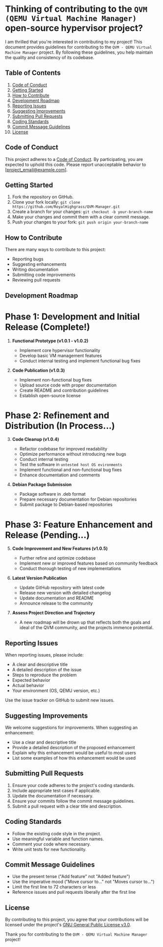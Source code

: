 # Thinking of contributing to the `QVM (QEMU Virtual Machine Manager)` open-source hypervisor project?

I am thrilled that you're interested in contributing to my project! This document provides guidelines for contributing to the `QVM - QEMU Virtual Machine Manager` project. By following these guidelines, you help maintain the quality and consistency of its codebase.

## Table of Contents

1. [Code of Conduct](#code-of-conduct)
2. [Getting Started](#getting-started)
3. [How to Contribute](#how-to-contribute)
4. [Development Roadmap](#development-roadmap)
5. [Reporting Issues](#reporting-issues)
6. [Suggesting Improvements](#suggesting-improvements)
7. [Submitting Pull Requests](#submitting-pull-requests)
8. [Coding Standards](#coding-standards)
9. [Commit Message Guidelines](#commit-message-guidelines)
10. [License](#license)

## Code of Conduct

This project adheres to a [Code of Conduct](CODE_OF_CONDUCT.md). By participating, you are expected to uphold this code. Please report unacceptable behavior to [project_email@example.com].

## Getting Started

1. Fork the repository on GitHub.
2. Clone your fork locally: `git clone https://github.com/RoyalHighgrass/QVM-Manager.git`
3. Create a branch for your changes: `git checkout -b your-branch-name`
4. Make your changes and commit them with a clear commit message.
5. Push your changes to your fork: `git push origin your-branch-name`

## How to Contribute

There are many ways to contribute to this project:

- Reporting bugs
- Suggesting enhancements
- Writing documentation
- Submitting code improvements
- Reviewing pull requests

## Development Roadmap

# Phase 1: Development and Initial Release (Complete!)

1. **Functional Prototype (v1.0.1 - v1.0.2)**
   - Implement core hypervisor functionality
   - Develop basic VM management features
   - Conduct internal testing and implement functional bug fixes

2. **Code Publication (v1.0.3)**
   - Implement non-functional bug fixes
   - Upload source code with proper documentation
   - Create README and contribution guidelines
   - Establish open-source license

# Phase 2: Refinement and Distribution (In Process...)

3. **Code Cleanup (v1.0.4)**
   - Refactor codebase for improved readability
   - Optimize performance without introducing new bugs
   - Conduct internal testing
   - Test the software in `untested host OS evironments`
   - Implement functional and non-functional bug fixes
   - Enhance documentation and comments

4. **Debian Package Submission**
   - Package software in .deb format
   - Prepare necessary documentation for Debian repositories
   - Submit package to Debian-based repositories

# Phase 3: Feature Enhancement and Release (Pending...)

5. **Code Improvement and New Features (v1.0.5)**
   - Further refine and optimize codebase
   - Implement new or improved features based on community feedback
   - Conduct thorough testing of new implementations

6. **Latest Version Publication**
   - Update GitHub repository with latest code
   - Release new version with detailed changelog
   - Update documentation and README
   - Announce release to the community

7. **Assess Project Direction and Trajectory**
   - A new roadmap will be drown up that reflects both the goals and ideal of the QVM community, and the projects immence protential.

## Reporting Issues

When reporting issues, please include:

- A clear and descriptive title
- A detailed description of the issue
- Steps to reproduce the problem
- Expected behavior
- Actual behavior
- Your environment (OS, QEMU version, etc.)

Use the issue tracker on GitHub to submit new issues.

## Suggesting Improvements

We welcome suggestions for improvements. When suggesting an enhancement:

- Use a clear and descriptive title
- Provide a detailed description of the proposed enhancement
- Explain why this enhancement would be useful to most users
- List some examples of how this enhancement would be used

## Submitting Pull Requests

1. Ensure your code adheres to the project's coding standards.
2. Include appropriate test cases if applicable.
3. Update the documentation if necessary.
4. Ensure your commits follow the commit message guidelines.
5. Submit a pull request with a clear title and description.

## Coding Standards

- Follow the existing code style in the project.
- Use meaningful variable and function names.
- Comment your code where necessary.
- Write unit tests for new functionality.

## Commit Message Guidelines

- Use the present tense ("Add feature" not "Added feature")
- Use the imperative mood ("Move cursor to..." not "Moves cursor to...")
- Limit the first line to 72 characters or less
- Reference issues and pull requests liberally after the first line

## License

By contributing to this project, you agree that your contributions will be licensed under the project's [GNU General Public License v3.0](LICENSE).

Thank you for contributing to the `QVM - QEMU Virtual Machine Manager` project!

